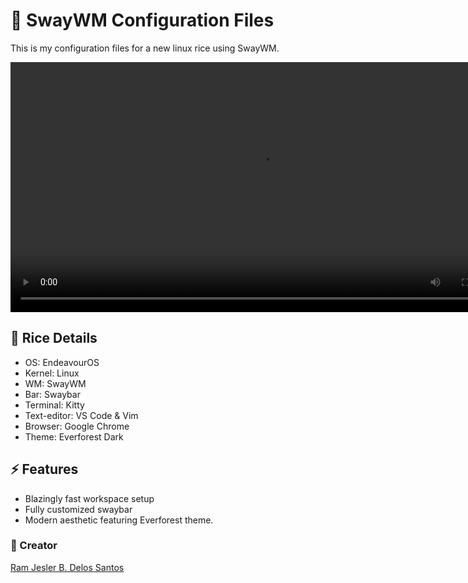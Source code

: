 # 🌿 SwayWM Configuration Files
This is my configuration files for a new linux rice using SwayWM.

<video width="800" autoplay loop controls>
  <source src="swaywm-rice" type="video/mp4">
</video>


## 🍚 Rice Details
- OS: EndeavourOS
- Kernel: Linux
- WM: SwayWM
- Bar: Swaybar
- Terminal: Kitty
- Text-editor: VS Code & Vim 
- Browser: Google Chrome
- Theme: Everforest Dark

## ⚡ Features
- Blazingly fast workspace setup
- Fully customized swaybar
- Modern aesthetic featuring Everforest theme.

### 👤 Creator
[Ram Jesler B. Delos Santos](https://www.linkedin.com/in/ramjeslerdelossantos/)